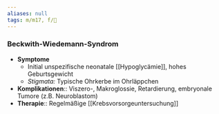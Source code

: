 ```yaml
---
aliases: null
tags: m/m17, f/🦄
---
```

### Beckwith-Wiedemann-Syndrom 
- **Symptome**
	- Initial unspezifische neonatale [[Hypoglycämie]], hohes Geburtsgewicht
	- *Stigmata:* Typische Ohrkerbe im Ohrläppchen
- **Komplikationen**:: Viszero-, Makroglossie, Retardierung, embryonale Tumore (z.B. Neuroblastom)
- **Therapie**:: Regelmäßige [[Krebsvorsorgeuntersuchung]] 